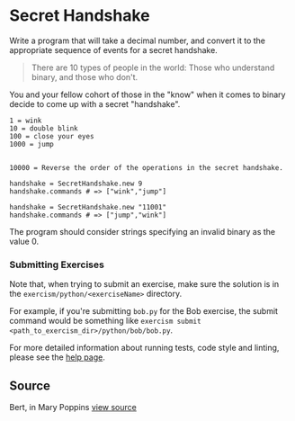# Secret Handshake

Write a program that will take a decimal number, and convert it to the appropriate sequence of events for a secret handshake.

> There are 10 types of people in the world: Those who understand
> binary, and those who don't.

You and your fellow cohort of those in the "know" when it comes to
binary decide to come up with a secret "handshake".

```
1 = wink
10 = double blink
100 = close your eyes
1000 = jump


10000 = Reverse the order of the operations in the secret handshake.
```

```
handshake = SecretHandshake.new 9
handshake.commands # => ["wink","jump"]

handshake = SecretHandshake.new "11001"
handshake.commands # => ["jump","wink"]
```

The program should consider strings specifying an invalid binary as the
value 0.

### Submitting Exercises

Note that, when trying to submit an exercise, make sure the solution is in the `exercism/python/<exerciseName>` directory.

For example, if you're submitting `bob.py` for the Bob exercise, the submit command would be something like `exercism submit <path_to_exercism_dir>/python/bob/bob.py`.


For more detailed information about running tests, code style and linting,
please see the [help page](http://exercism.io/languages/python).

## Source

Bert, in Mary Poppins [view source](http://www.imdb.com/character/ch0011238/quotes)
